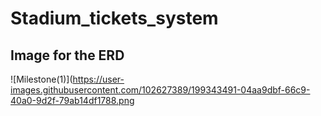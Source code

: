 # Stadium_tickets_system
## Image for the ERD 
![Milestone(1)](https://user-images.githubusercontent.com/102627389/199343491-04aa9dbf-66c9-40a0-9d2f-79ab14df1788.png
